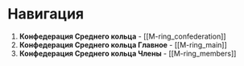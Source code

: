 # Навигация

1. **Конфедерация Среднего кольца** - [[M-ring_confederation]]
2. **Конфедерация Среднего кольца Главное** - [[M-ring_main]]
3. **Конфедерация Среднего кольца Члены** - [[M-ring_members]]

